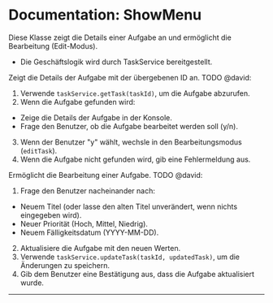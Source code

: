 # Documentation: ShowMenu


Diese Klasse zeigt die Details einer Aufgabe an und ermöglicht die Bearbeitung (Edit-Modus).
- Die Geschäftslogik wird durch TaskService bereitgestellt.


Zeigt die Details der Aufgabe mit der übergebenen ID an.
TODO @david:
1. Verwende `taskService.getTask(taskId)`, um die Aufgabe abzurufen.
2. Wenn die Aufgabe gefunden wird:
- Zeige die Details der Aufgabe in der Konsole.
- Frage den Benutzer, ob die Aufgabe bearbeitet werden soll (y/n).
3. Wenn der Benutzer "y" wählt, wechsle in den Bearbeitungsmodus (`editTask`).
4. Wenn die Aufgabe nicht gefunden wird, gib eine Fehlermeldung aus.


Ermöglicht die Bearbeitung einer Aufgabe.
TODO @david:
1. Frage den Benutzer nacheinander nach:
- Neuem Titel (oder lasse den alten Titel unverändert, wenn nichts eingegeben wird).
- Neuer Priorität (Hoch, Mittel, Niedrig).
- Neuem Fälligkeitsdatum (YYYY-MM-DD).
2. Aktualisiere die Aufgabe mit den neuen Werten.
3. Verwende `taskService.updateTask(taskId, updatedTask)`, um die Änderungen zu speichern.
4. Gib dem Benutzer eine Bestätigung aus, dass die Aufgabe aktualisiert wurde.


---